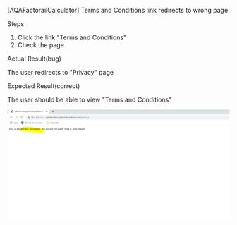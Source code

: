 [AQAFactorailCalculator] Terms and Conditions link redirects to wrong page

Steps
1. Click the link "Terms and Conditions"
2. Check the page

Actual Result(bug)
 
  The user redirects to "Privacy" page
  
Expected Result(correct)

  The user should be able to view "Terms and Conditions"

![5-Bug-Screenshot.png](../bug_screenshots/5-Bug-Screenshot.png)